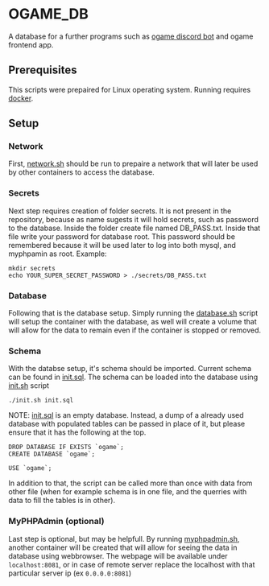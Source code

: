 # OGAME_DB

A database for a further programs such as [ogame discord bot](https://github.com/MrResor/ogame_discord_bot) and ogame frontend app. 

## Prerequisites
This scripts were prepaired for Linux operating system. Running requires [docker](https://www.docker.com/).

## Setup

### Network
First, [network.sh](network.sh) should be run to prepaire a network that will later be used by other containers to access the database.

### Secrets
Next step requires creation of folder secrets. It is not present in the repository, because as name sugests it will hold secrets, such as password to the database. Inside the folder create file named DB_PASS.txt. Inside that file write your password for database root. This password should be remembered because it will be used later to log into both mysql, and myphpamin as root. Example:
```
mkdir secrets
echo YOUR_SUPER_SECRET_PASSWORD > ./secrets/DB_PASS.txt
``` 

### Database
Following that is the database setup. Simply running the [database.sh](database.sh) script will setup the container with the database, as well will create a volume that will allow for the data to remain even if the container is stopped or removed.

### Schema
With the databse setup, it's schema should be imported. Current schema can be found in [init.sql](init.sql). The schema can be loaded into the database using [init.sh](init.sh) script

```
./init.sh init.sql
```

NOTE: [init.sql](init.sql) is an empty database. Instead, a dump of a already used database with populated tables can be passed in place of it, but please ensure that it has the following at the top.

```
DROP DATABASE IF EXISTS `ogame`;
CREATE DATABASE `ogame`;

USE `ogame`;
```
In addition to that, the script can be called more than once with data from other file (when for example schema is in one file, and the querries with data to fill the tables is in other).

### MyPHPAdmin (optional)
Last step is optional, but may be helpfull. By running [myphpadmin.sh](myphpadmin.sh), another container will be created that will allow for seeing the data in database using webbrowser. The webpage will be available under `localhost:8081`, or in case of remote server replace the localhost with that particular server ip (ex `0.0.0.0:8081`)